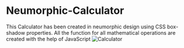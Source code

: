 # Neumorphic-Calculator
This Calculator has been created in neumorphic design using CSS box-shadow properties. All the function for all mathematical operations are created with the help of JavaScript
![Calculator](https://user-images.githubusercontent.com/70762938/169602080-06552ce2-3415-4593-8cd5-e64a261f3a89.png)
